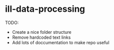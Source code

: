 # ill-data-processing

TODO:

- Create a nice folder structure
- Remove hardcoded text links
- Add lots of doccumentation to make repo useful
